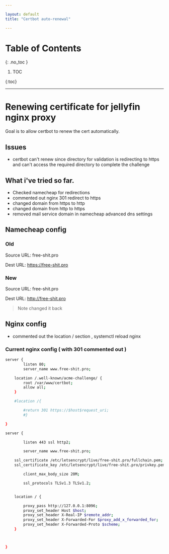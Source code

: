 ```yaml
---

layout: default
title: "Certbot auto-renewal"

---
```


# Table of Contents 

{: .no_toc }

1. TOC 

{:toc}

---


# Renewing certificate for jellyfin nginx proxy 

Goal is to allow certbot to renew the cert automatically. 

## Issues 

- certbot can't renew since directory for validation is redirecting to https and can't access the required directory to complete the challenge 


## What i've tried so far. 


- Checked namecheap for redirections 
- commented out nginx 301 redirect to https 
- changed domain from https to http
- changed domain from http to https 
- removed mail service domain in namecheap advanced dns settings 



## Namecheap config 

### Old

Source URL: free-shit.pro 

Dest URL: https://free-shit.pro

### New 

Source URL: free-shit.pro 

Dest URL: http://free-shit.pro

> Note changed it back 

## Nginx config 

- commented out the location / section  , systemctl reload nginx 


### Current nginx config ( with 301 commented out )

```bash
server {
        listen 80;
        server_name www.free-shit.pro;

    location /.well-known/acme-challenge/ {
        root /var/www/certbot;
        allow all;
    }

    #location /{

        #return 301 https://$host$request_uri;
        #}

}

server {

        listen 443 ssl http2;

        server_name www.free-shit.pro;

    ssl_certificate /etc/letsencrypt/live/free-shit.pro/fullchain.pem;
    ssl_certificate_key /etc/letsencrypt/live/free-shit.pro/privkey.pem; 

        client_max_body_size 20M;

        ssl_protocols TLSv1.3 TLSv1.2;


    location / {

        proxy_pass http://127.0.0.1:8096;
        proxy_set_header Host $host;
        proxy_set_header X-Real-IP $remote_addr;
        proxy_set_header X-Forwarded-For $proxy_add_x_forwarded_for;
        proxy_set_header X-Forwarded-Proto $scheme;
    }



}
```
